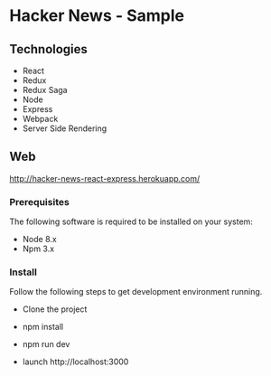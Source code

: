 # Hacker News - Sample

## Technologies
* React
* Redux
* Redux Saga
* Node
* Express
* Webpack
* Server Side Rendering

## Web
http://hacker-news-react-express.herokuapp.com/

### Prerequisites

The following software is required to be installed on your system:

* Node 8.x
* Npm 3.x

### Install

Follow the following steps to get development environment running.

* Clone the project

* npm install

* npm run dev

* launch http://localhost:3000

